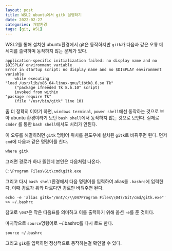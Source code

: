 ```yaml
---
layout: post
title: WSL2 ubuntu에서 gitk 실행하기
date: 2022-02-27
categories: 개발환경
tags: [git, WSL]
---
```


WSL2를 통해 설치한 ubuntu환경에서 git은 동작하지만 `gitk`가 다음과 같은 오류 메세지를 출력하며 동작하지 않는 문제가 있다.

```shell
application-specific initialization failed: no display name and no $DISPLAY environment variable
Error in startup script: no display name and no $DISPLAY environment variable
    while executing
"load /usr/lib/x86_64-linux-gnu/libtk8.6.so Tk"
    ("package ifneeded Tk 8.6.10" script)
    invoked from within
"package require Tk"
    (file "/usr/bin/gitk" line 10)
```

좀 더 정확히 이야기 하면,  `windows terminal`, `power shell`에선 동작하는 것으로 보아  ubuntu 환경이라기 보단 `bash shell`에서 동작하지 않는 것으로 보인다. 실제로 `cmder` 를 통한  `bash shell`에서도 처리가 안된다.

이 오류를 해결하려면 `gitk` 명령어 위치를 윈도우에 설치된 `gitk`로 바꿔주면 된다. 먼저 `cmd`에 다음과 같은 명령어를 친다.

```
where gitk
```

그러면 경로가 하나 뜰텐데 본인은 다음처럼 나온다.

```
C:\Program Files\Git\cmd\gitk.exe
```

그리고 다시 `bash shell`환경에서 다음 명령어를 입력하여 alias를 `.bashrc`에 입력한다. 이때 경로가 위와 다르다면 경로만 바꿔주면 된다.

``` shell
echo -e 'alias gitk="/mnt/c/\\047Program Files\\047/Git/cmd/gitk.exe"' >> ~/.bashrc
```

참고로 `\047`은 작은 따옴표를 의미하고 이를 출력하기 위해 옵션 `-e`를 준 것이다.

마지막으로 `source`명령어로 ~/.bashrc를 다시 로드 한다.

```shell
source ~/.bashrc
```

그리고 `gik`를 입력하면 정상적으로 동작하는걸 확인할 수 있다.
